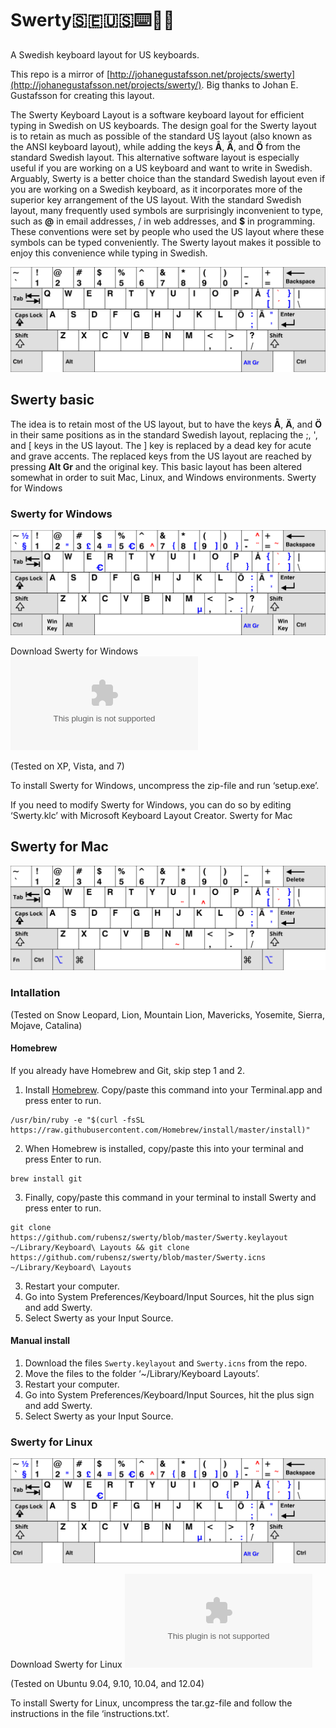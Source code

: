 # Swerty:sweden::us::keyboard::massage_man:

A Swedish keyboard layout for US keyboards.

This repo is a mirror of [http://johanegustafsson.net/projects/swerty](http://johanegustafsson.net/projects/swerty/). Big thanks to Johan E. Gustafsson for creating this layout.

The Swerty Keyboard Layout is a software keyboard layout for efficient typing in Swedish on US keyboards. The design goal for the Swerty layout is to retain as much as possible of the standard US layout (also known as the ANSI keyboard layout), while adding the keys **Å**, **Ä**, and **Ö** from the standard Swedish layout. This alternative software layout is especially useful if you are working on a US keyboard and want to write in Swedish. Arguably, Swerty is a better choice than the standard Swedish layout even if you are working on a Swedish keyboard, as it incorporates more of the superior key arrangement of the US layout. With the standard Swedish layout, many frequently used symbols are surprisingly inconvenient to type, such as **@** in email addresses, / in web addresses, and **$** in programming. These conventions were set by people who used the US layout where these symbols can be typed conveniently. The Swerty layout makes it possible to enjoy this convenience while typing in Swedish.

![](swerty.svg)

## Swerty basic

The idea is to retain most of the US layout, but to have the keys **Å**, **Ä**, and **Ö** in their same positions as in the standard Swedish layout, replacing the ;, ', and [ keys in the US layout. The ] key is replaced by a dead key for acute and grave accents. The replaced keys from the US layout are reached by pressing **Alt Gr** and the original key. This basic layout has been altered somewhat in order to suit Mac, Linux, and Windows environments.
Swerty for Windows

### Swerty for Windows
![](swerty-win.svg)

Download Swerty for Windows
![](swerty-win.zip)

(Tested on XP, Vista, and 7)

To install Swerty for Windows, uncompress the zip-file and run ‘setup.exe’.

If you need to modify Swerty for Windows, you can do so by editing ‘Swerty.klc’ with Microsoft Keyboard Layout Creator.
Swerty for Mac

## Swerty for Mac
![](swerty-mac.svg)

### Intallation
(Tested on Snow Leopard, Lion, Mountain Lion, Mavericks, Yosemite, Sierra, Mojave, Catalina)
#### Homebrew

If you already have Homebrew and Git, skip step 1 and 2. 

1. Install [Homebrew](https://brew.sh/). Copy/paste this command into your Terminal.app and press enter to run.
```
/usr/bin/ruby -e "$(curl -fsSL https://raw.githubusercontent.com/Homebrew/install/master/install)"
```

2. When Homebrew is installed, copy/paste this into your terminal and press Enter to run. 
```
brew install git
```

3. Finally, copy/paste this command in your terminal to install Swerty and press enter to run. 

```
git clone https://github.com/rubensz/swerty/blob/master/Swerty.keylayout ~/Library/Keyboard\ Layouts && git clone https://github.com/rubensz/swerty/blob/master/Swerty.icns ~/Library/Keyboard\ Layouts
```
3. Restart your computer.
4. Go into System Preferences/Keyboard/Input Sources, hit the plus sign and add Swerty.
5. Select Swerty as your Input Source. 

#### Manual install
1. Download the files `Swerty.keylayout` and `Swerty.icns` from the repo. 
2. Move the files to the folder ‘~/Library/Keyboard Layouts’.
3. Restart your computer.
4. Go into System Preferences/Keyboard/Input Sources, hit the plus sign and add Swerty.
5. Select Swerty as your Input Source. 

### Swerty for Linux
![](swerty-linux.svg)

Download Swerty for Linux
![](swerty-linux.tar.gz)

(Tested on Ubuntu 9.04, 9.10, 10.04, and 12.04)

To install Swerty for Linux, uncompress the tar.gz-file and follow the instructions in the file ‘instructions.txt’.
